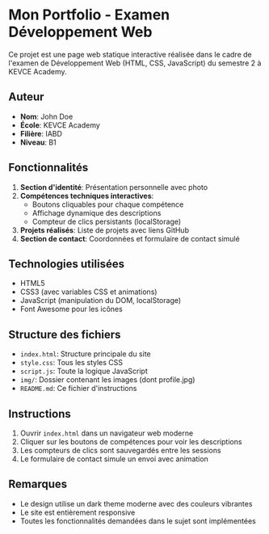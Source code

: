 # Mon Portfolio - Examen Développement Web

Ce projet est une page web statique interactive réalisée dans le cadre de l'examen de Développement Web (HTML, CSS, JavaScript) du semestre 2 à KEVCE Academy.

## Auteur
- **Nom**: John Doe
- **École**: KEVCE Academy
- **Filière**: IABD
- **Niveau**: B1

## Fonctionnalités
1. **Section d'identité**: Présentation personnelle avec photo
2. **Compétences techniques interactives**:
   - Boutons cliquables pour chaque compétence
   - Affichage dynamique des descriptions
   - Compteur de clics persistants (localStorage)
3. **Projets réalisés**: Liste de projets avec liens GitHub
4. **Section de contact**: Coordonnées et formulaire de contact simulé

## Technologies utilisées
- HTML5
- CSS3 (avec variables CSS et animations)
- JavaScript (manipulation du DOM, localStorage)
- Font Awesome pour les icônes

## Structure des fichiers
- `index.html`: Structure principale du site
- `style.css`: Tous les styles CSS
- `script.js`: Toute la logique JavaScript
- `img/`: Dossier contenant les images (dont profile.jpg)
- `README.md`: Ce fichier d'instructions

## Instructions
1. Ouvrir `index.html` dans un navigateur web moderne
2. Cliquer sur les boutons de compétences pour voir les descriptions
3. Les compteurs de clics sont sauvegardés entre les sessions
4. Le formulaire de contact simule un envoi avec animation

## Remarques
- Le design utilise un dark theme moderne avec des couleurs vibrantes
- Le site est entièrement responsive
- Toutes les fonctionnalités demandées dans le sujet sont implémentées
